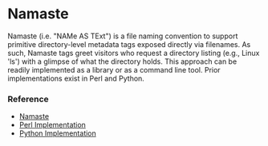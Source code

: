 
# Namaste

Namaste (i.e. "NAMe AS TExt") is a file naming convention to support primitive directory-level metadata tags 
exposed directly via filenames. As such, Namaste tags greet visitors who request a directory listing 
(e.g., Linux 'ls') with a glimpse of what the directory holds. This approach can be readily implemented
as a library or as a command line tool. Prior implementations exist in Perl and Python.

### Reference

+ [Namaste](https://confluence.ucop.edu/display/Curation/Namaste)
+ [Perl Implementation](https://metacpan.org/pod/File::Namaste)
+ [Python Implementation](http://github.com/mjgiarlo/namaste)

